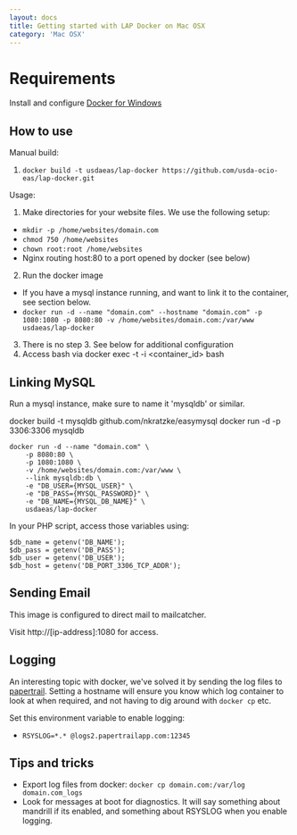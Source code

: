 ```yaml
---
layout: docs
title: Getting started with LAP Docker on Mac OSX
category: 'Mac OSX'
---
```



Requirements
==============
Install and configure [Docker for Windows](https://docs.docker.com/installation/windows/#installation)


How to use
----------

Manual build:

1. `docker build -t usdaeas/lap-docker https://github.com/usda-ocio-eas/lap-docker.git`

Usage:

1. Make directories for your website files. We use the following setup:
 - `mkdir -p /home/websites/domain.com`
 - `chmod 750 /home/websites`
 - `chown root:root /home/websites`
 - Nginx routing host:80 to a port opened by docker (see below)
2. Run the docker image
 - If you have a mysql instance running, and want to link it to the container, see section below.
 - `docker run -d --name "domain.com" --hostname "domain.com" -p 1080:1080 -p 8080:80 -v /home/websites/domain.com:/var/www usdaeas/lap-docker`
3. There is no step 3. See below for additional configuration
4. Access bash via docker exec -t -i <container_id> bash

Linking MySQL
-------------

Run a mysql instance, make sure to name it 'mysqldb' or similar.

docker build -t mysqldb github.com/nkratzke/easymysql
docker run -d -p 3306:3306 mysqldb

```
docker run -d --name "domain.com" \
	-p 8080:80 \
	-p 1080:1080 \
	-v /home/websites/domain.com:/var/www \
	--link mysqldb:db \
	-e "DB_USER={MYSQL_USER}" \
	-e "DB_PASS={MYSQL_PASSWORD}" \
	-e "DB_NAME={MYSQL_DB_NAME}" \
	usdaeas/lap-docker
```

In your PHP script, access those variables using:

```
$db_name = getenv('DB_NAME');
$db_pass = getenv('DB_PASS');
$db_user = getenv('DB_USER');
$db_host = getenv('DB_PORT_3306_TCP_ADDR');
```

Sending Email
-------------

This image is configured to direct mail to mailcatcher. 

Visit http://[ip-address]:1080 for access.

Logging
-------

An interesting topic with docker, we've solved it by sending the log files to [papertrail](http://papertrailapp.com). Setting a hostname will ensure you know which log container to look at when required, and not having to dig around with `docker cp` etc.

Set this environment variable to enable logging:
- `RSYSLOG=*.* @logs2.papertrailapp.com:12345`

Tips and tricks
---------------

- Export log files from docker: `docker cp domain.com:/var/log domain.com_logs`
- Look for messages at boot for diagnostics. It will say something about mandrill if its enabled, and something about RSYSLOG when you enable logging.

